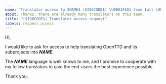 ```yaml
---
name: "Translator access to $NAME$ ($ISOCODE$) \U0001F6D1 team full \U0001F6D1"
about: Thanks, there are already many translators on this team.
title: "[$ISOCODE$] Translator access request"
labels: request_access
---
```


<!-- translator: $ISOCODE$ -->
<!-- Please do not edit the header of this template. -->

Hi,

I would like to ask for access to help translating OpenTTD and its subprojects into **$NAME$**.

The **$NAME$** language is well known to me, and I promise to cooperate with my fellow translators to give the end-users the best experience possible.

<!-- Please do not edit the above message. Do feel free to add a personal note after this line. -->

Thank you,
